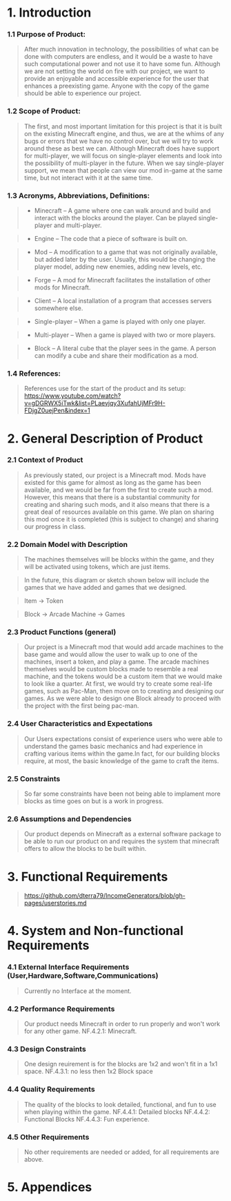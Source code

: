 # 1. Introduction
### 1.1 Purpose of Product: 
>  After much innovation in technology, the possibilities of what can be done with computers are endless, and it would be a waste to have such computational power and not use it to have some fun. Although we are not setting the world on fire with our project, we want to provide an enjoyable and accessible experience for the user that enhances a preexisting game. Anyone with the copy of the game should be able to experience our project.
### 1.2 Scope of Product:
> The first, and most important limitation for this project is that it is built on the existing Minecraft engine, and thus, we are at the whims of any bugs or errors that we have no control over, but we will try to work around these as best we can. Although Minecraft does have support for multi-player, we will focus on single-player elements and look into the possibility of multi-player in the future. When we say single-player support, we mean that people can view our mod in-game at the same time, but not interact with it at the same time.
### 1.3 Acronyms, Abbreviations, Definitions:
> - Minecraft – A game where one can walk around and build and interact with the blocks around the player. Can be played single-player and multi-player.

> - Engine – The code that a piece of software is built on.

> - Mod – A modification to a game that was not originally available, but added later by the user. Usually, this would be changing the player model, adding new enemies, adding new levels, etc.

> - Forge – A mod for Minecraft facilitates the installation of other mods for Minecraft.

> - Client – A local installation of a program that accesses servers somewhere else.

> - Single-player – When a game is played with only one player.

> - Multi-player – When a game is played with two or more players.

> - Block – A literal cube that the player sees in the game. A person can modify a cube and share their modification as a mod.
### 1.4 References:
> References use for the start of the product and its setup:
https://www.youtube.com/watch?v=gDGRWX5iTwk&list=PLaevjqy3XufahUjMFr9H-FDjgZ0uejPen&index=1
# 2. General Description of Product
### 2.1 Context of Product
>As previously stated, our project is a Minecraft mod. Mods have existed for this game for almost as long as the game has been available, and we would be far from the first to create such a mod. However, this means that there is a substantial community for creating and sharing such mods, and it also means that there is a great deal of resources available on this game. We plan on sharing this mod once it is completed (this is subject to change) and sharing our progress in class.
### 2.2 Domain Model with Description
> The machines themselves will be blocks within 
the game, and they will be activated using tokens,
which are just items.

> In the future, this diagram or sketch shown below will include the games that we have added and games that we designed.

>Item -> Token

>Block -> Arcade Machine -> Games

### 2.3 Product Functions (general)
> Our project is a Minecraft mod that would add arcade machines to the base game and would allow the user to walk up to one of the machines, insert a token, and play a game. The arcade machines themselves would be custom blocks made to resemble a real machine, and the tokens would be a custom item that we would make to look like a quarter. At first, we would try to create some real-life games, such as Pac-Man, then move on to creating and designing our games. As we were able to design one Block already to proceed with the project with the first being pac-man.
### 2.4 User Characteristics and Expectations
> Our Users expectations consist of experience users who were able to understand the games basic mechanics and had experience in crafting various items within the game.In fact, for our building blocks require, at most, the basic knowledge of the game to craft the items.
### 2.5 Constraints
> So far some constraints have been not being able to implament more blocks as time goes on but is a work in progress.
### 2.6 Assumptions and Dependencies
> Our product depends on Minecraft as a external software package to be able to run our product on and requires the system that minecraft offers to allow the blocks to be built within.
# 3. Functional Requirements
> https://github.com/dterra79/IncomeGenerators/blob/gh-pages/userstories.md
# 4. System and Non-functional Requirements
### 4.1 External Interface Requirements (User,Hardware,Software,Communications)
> Currently no Interface at the moment.
### 4.2 Performance Requirements
> Our product needs Minecraft in order to run properly and won't work for any other game.
> NF.4.2.1: Minecraft.
### 4.3 Design Constraints
> One design reuirement is for the blocks are 1x2 and won't fit in a 1x1 space.
> NF.4.3.1: no less then 1x2 Block space
### 4.4 Quality Requirements
> The quality of the blocks to look detailed, functional, and fun to use when playing within the game.
> NF.4.4.1: Detailed blocks
> NF.4.4.2: Functional Blocks
> NF.4.4.3: Fun experience.
### 4.5 Other Requirements
>No other requirements are needed or added, for all requirements are above.
# 5. Appendices
>
